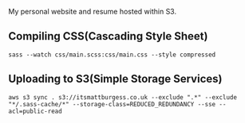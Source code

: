 My personal website and resume hosted within S3.

## Compiling CSS(Cascading Style Sheet)
```
sass --watch css/main.scss:css/main.css --style compressed
```

## Uploading to S3(Simple Storage Services)
```
aws s3 sync . s3://itsmattburgess.co.uk --exclude ".*" --exclude "*/.sass-cache/*" --storage-class=REDUCED_REDUNDANCY --sse --acl=public-read
```
